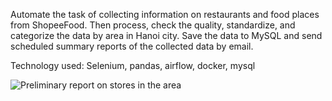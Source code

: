 Automate the task of collecting information on restaurants and food places from ShopeeFood. Then process, check the quality, standardize, and categorize the data by area in Hanoi city. Save the data to MySQL and send scheduled summary reports of the collected data by email.

Technology used: Selenium, pandas, airflow, docker, mysql



![Preliminary report on stores in the area](./image/report.png)

